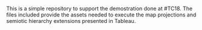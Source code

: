 This is a simple repository to support the demostration done at #TC18. The files included provide the assets needed to execute the map projections and semiotic hierarchy extensions presented in Tableau. 
